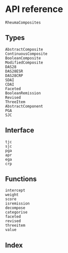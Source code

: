 # API reference

```@docs
RheumaComposites
```

## Types

```@docs
AbstractComposite
ContinuousComposite
BooleanComposite
ModifiedComposite
DAS28
DAS28ESR
DAS28CRP
SDAI
CDAI
Faceted
BooleanRemission
Revised
ThreeItem
AbstractComponent
PGA
SJC
```

## Interface

```@docs
tjc
sjc
pga
apr
ega
crp
```

## Functions

```@docs
intercept
weight
score
isremission
decompose
categorise
faceted
revised
threeitem
value
```

## Index

```@index
```
